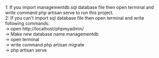 1: If you import managementdb.sql database file then open terminal and write command php artisan serve to run this project.<br>
2: If you can't import sql database file then open terminal and write following commands:<br>
-> open http://localhost/phpmyadmin/<br>
-> Make new database name managementdb<br>
-> open terminal<br>
-> write command php artisan migrate<br>
-> php artisan serve<br>
